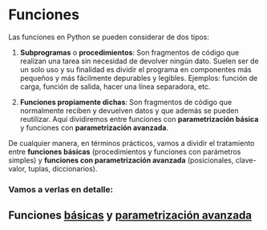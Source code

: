 # Funciones

Las funciones en Python se pueden considerar de dos tipos:  

1. **Subprogramas** o **procedimientos**: Son fragmentos de código que realizan una tarea sin necesidad de devolver ningún dato. Suelen ser de un solo uso y su finalidad es dividir el programa en componentes más pequeños y más fácilmente depurables y legibles. Ejemplos: función de carga, función de salida, hacer una línea separadora, etc.

2. **Funciones propiamente dichas**: Son fragmentos de código que normalmente reciben y devuelven datos y que además se pueden reutilizar. Aquí dividiremos entre funciones con **parametrización básica** y funciones con **parametrización avanzada**. 

De cualquier manera, en términos prácticos, vamos a dividir el tratamiento entre **funciones básicas** (procedimientos y funciones con parámetros simples) y **funciones con parametrización avanzada** (posicionales, clave-valor, tuplas, diccionarios).

### Vamos a verlas en detalle:

## Funciones [básicas](funciones/func_base.md) y [parametrización avanzada](bucles/func_av.md)




